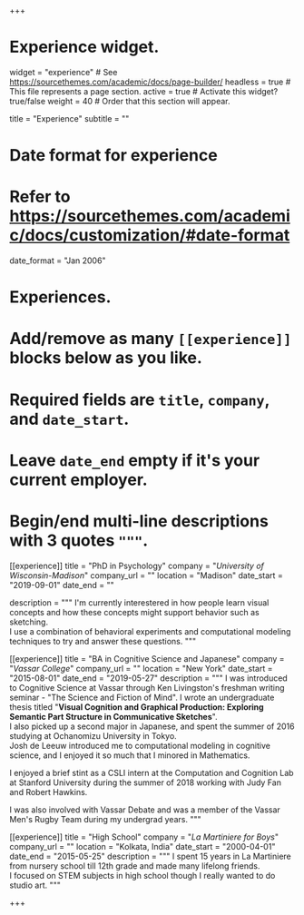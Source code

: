 +++
# Experience widget.
widget = "experience"  # See https://sourcethemes.com/academic/docs/page-builder/
headless = true  # This file represents a page section.
active = true  # Activate this widget? true/false
weight = 40  # Order that this section will appear.

title = "Experience"
subtitle = ""

# Date format for experience
#   Refer to https://sourcethemes.com/academic/docs/customization/#date-format
date_format = "Jan 2006"

# Experiences.
#   Add/remove as many `[[experience]]` blocks below as you like.
#   Required fields are `title`, `company`, and `date_start`.
#   Leave `date_end` empty if it's your current employer.
#   Begin/end multi-line descriptions with 3 quotes `"""`.
[[experience]]
  title = "PhD in Psychology"
  company = "*University of Wisconsin-Madison*"
  company_url = ""
  location = "Madison"
  date_start = "2019-09-01"
  date_end = ""

  description = """
  I'm currently interestered in how people learn visual concepts and how these concepts might support behavior such as sketching.  
  I use a combination of behavioral experiments and computational modeling techniques to try and answer these questions.
  """

[[experience]]
  title = "BA in Cognitive Science and Japanese"
  company = "*Vassar College*"
  company_url = ""
  location = "New York"
  date_start = "2015-08-01"
  date_end = "2019-05-27"
  description = """
  I was introduced to Cognitive Science at Vassar through Ken Livingston's freshman writing seminar - "The Science and Fiction of Mind". I wrote an undergraduate thesis titled "**Visual Cognition and Graphical Production: Exploring
Semantic Part Structure in Communicative Sketches**".  
  I also picked up a second major in Japanese, and spent the summer of 2016 studying at Ochanomizu University in Tokyo.  
  Josh de Leeuw introduced me to computational modeling in cognitive science, and I enjoyed it so much that I minored in Mathematics.  

  I enjoyed a brief stint as a CSLI intern at the Computation and Cognition Lab at Stanford University during the summer of 2018 working with Judy Fan and Robert Hawkins.  

  I was also involved with Vassar Debate and was a member of the Vassar Men's Rugby Team during my undergrad years.
  """

[[experience]]
 title = "High School"
 company = "*La Martiniere for Boys*"
 company_url = ""
 location = "Kolkata, India"
 date_start = "2000-04-01"
 date_end = "2015-05-25"
 description = """
 I spent 15 years in La Martiniere from nursery school till 12th grade and made many lifelong friends.  
 I focused on STEM subjects in high school though I really wanted to do studio art.
 """
  


+++
